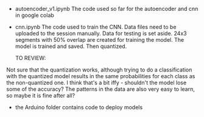 - autoencoder_v1.ipynb
The code used so far for the autoencoder and cnn in google colab

- cnn.ipynb
  The code used to train the CNN. Data files need to be uploaded to the session manually. Data for testing is set aside.
  24x3 segments with 50% overlap are created for training the model.
  The model is trained and saved. Then quantized.

  TO REVIEW:
  
Not sure that the quantization works, although trying to do a classification with the quantized model results in the same probabilities for each class as the non-quantized one. I think that's a bit iffy - shouldn't the  model lose some of the accuracy? The patterns in the data are also very easy to learn, so maybe it is fine after all?


- the Arduino folder contains code to deploy models
